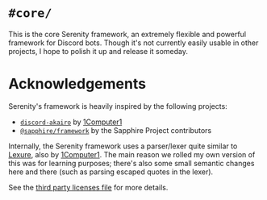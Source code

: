 # `#core/`

This is the core Serenity framework, an extremely flexible and powerful framework for Discord bots.
Though it's not currently easily usable in other projects, I hope to polish it up and release it someday.

# Acknowledgements

Serenity's framework is heavily inspired by the following projects:

- [`discord-akairo`](https://github.com/discord-akairo/discord-akairo) by [1Computer1](https://github.com/1Computer1)
- [`@sapphire/framework`](https://github.com/sapphire-project/framework) by the Sapphire Project contributors

Internally, the Serenity framework uses a parser/lexer quite similar to [Lexure](https://github.com/1Computer1/lexure), also by [1Computer1](https://github.com/1Computer1). The main reason we rolled my own version of this was for learning purposes; there's also some small semantic changes here and there (such as parsing escaped quotes in the lexer).

See the [third party licenses file](./THIRD-PARTY-LICENSES.md) for more details.
